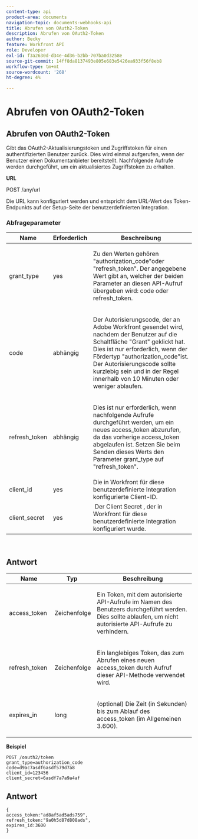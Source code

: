 ```yaml
---
content-type: api
product-area: documents
navigation-topic: documents-webhooks-api
title: Abrufen von OAuth2-Token
description: Abrufen von OAuth2-Token
author: Becky
feature: Workfront API
role: Developer
exl-id: f3a2630d-d34e-4d36-b2bb-707ba0d3258e
source-git-commit: 14ff8da8137493e805e683e5426ea933f56f8eb8
workflow-type: tm+mt
source-wordcount: '268'
ht-degree: 4%

---
```



# Abrufen von OAuth2-Token

## Abrufen von OAuth2-Token

Gibt das OAuth2-Aktualisierungstoken und Zugriffstoken für einen authentifizierten Benutzer zurück. Dies wird einmal aufgerufen, wenn der Benutzer einen Dokumentanbieter bereitstellt. Nachfolgende Aufrufe werden durchgeführt, um ein aktualisiertes Zugriffstoken zu erhalten.

**URL**

POST /any/url

Die URL kann konfiguriert werden und entspricht dem URL-Wert des Token-Endpunkts auf der Setup-Seite der benutzerdefinierten Integration.

### Abfrageparameter

<table style="table-layout:auto">
 <col>
 <col>
 <col>
 <thead>
  <tr>
   <th>Name</th>
   <th>Erforderlich</th>
   <th>Beschreibung</th>
  </tr>
 </thead>
 <tbody>
  <tr>
   <td>grant_type</td>
   <td>yes</td>
   <td><p>Zu den Werten gehören "authorization_code"oder "refresh_token". Der angegebene Wert gibt an, welcher der beiden Parameter an diesen API-Aufruf übergeben wird: code oder refresh_token.</p></td>
  </tr>
  <tr>
   <td>code</td>
   <td>abhängig</td>
   <td><p>Der Autorisierungscode, der an Adobe Workfront gesendet wird, nachdem der Benutzer auf die Schaltfläche "Grant" geklickt hat. Dies ist nur erforderlich, wenn der Fördertyp "authorization_code"ist. Der Autorisierungscode sollte kurzlebig sein und in der Regel innerhalb von 10 Minuten oder weniger ablaufen.</p></td>
  </tr>
  <tr>
   <td>refresh_token</td>
   <td>abhängig</td>
   <td><p>Dies ist nur erforderlich, wenn nachfolgende Aufrufe durchgeführt werden, um ein neues access_token abzurufen, da das vorherige access_token abgelaufen ist. Setzen Sie beim Senden dieses Werts den Parameter grant_type auf "refresh_token".</p></td>
  </tr>
  <tr>
   <td>client_id</td>
   <td>yes</td>
   <td>Die in Workfront für diese benutzerdefinierte Integration konfigurierte Client-ID.</td>
  </tr>
  <tr>
   <td>client_secret</td>
   <td>yes</td>
   <td> Der Client Secret , der in Workfront für diese benutzerdefinierte Integration konfiguriert wurde.</td>
  </tr>
 </tbody>
</table>

 

## Antwort

<table style="table-layout:auto">
 <col>
 <col>
 <col>
 <thead>
  <tr>
   <th>Name</th>
   <th>Typ </th>
   <th>Beschreibung</th>
  </tr>
 </thead>
 <tbody>
  <tr>
   <td>access_token </td>
   <td>Zeichenfolge</td>
   <td><p>Ein Token, mit dem autorisierte API-Aufrufe im Namen des Benutzers durchgeführt werden. Dies sollte ablaufen, um nicht autorisierte API-Aufrufe zu verhindern.</p></td>
  </tr>
  <tr>
   <td>refresh_token </td>
   <td>Zeichenfolge</td>
   <td><p>Ein langlebiges Token, das zum Abrufen eines neuen access_token durch Aufruf dieser API-Methode verwendet wird.</p></td>
  </tr>
  <tr>
   <td>expires_in </td>
   <td>long</td>
   <td><p>(optional) Die Zeit (in Sekunden) bis zum Ablauf des access_token (im Allgemeinen 3.600).</p></td>
  </tr>
 </tbody>
</table>

**Beispiel**

```
POST /oauth2/token
grant_type=authorization_code
code=d9ac7asdf6asdf579d7a8
client_id=123456
client_secret=6asdf7a7a9a4af
```

## Antwort

```
{
access_token:"ad8af5ad5ads759",
refresh_token:"9a0h5d87d808ads",
expires_id:3600
}
```
